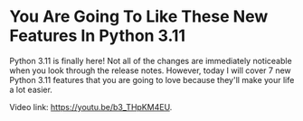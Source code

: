 # You Are Going To Like These New Features In Python 3.11

Python 3.11 is finally here! Not all of the changes are immediately noticeable when you look through the release notes. However, today I will cover 7 new Python 3.11 features that you are going to love because they'll make your life a lot easier.

Video link: https://youtu.be/b3_THpKM4EU.
